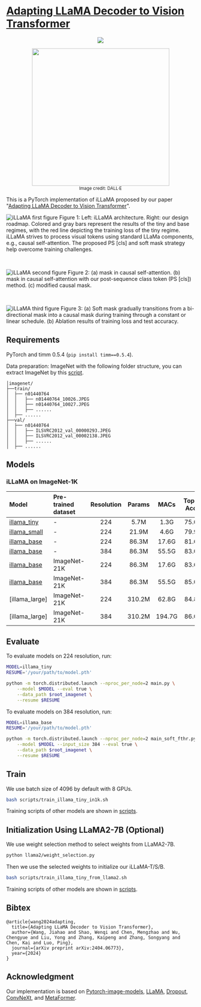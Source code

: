 # [Adapting LLaMA Decoder to Vision Transformer](https://arxiv.org/pdf/2404.06773)

<p align="center">
<a href="https://arxiv.org/pdf/2404.06773" alt="arXiv">
    <img src="https://img.shields.io/badge/arXiv-2404.06773-b31b1b.svg?style=flat" /></a>
</p>


<p align="center">
<img src="https://github.com/hpcaitech/Open-Sora/assets/48375204/8c6c1428-89e9-41d3-862d-2c2be7d65656" width="367"> <br>
<small>Image credit: DALL·E</small>
</p>


This is a PyTorch implementation of iLLaMA proposed by our paper "[Adapting LLaMA Decoder to Vision Transformer](https://arxiv.org/abs/2404.06773)". 


![iLLaMA first figure](https://github.com/hpcaitech/Open-Sora/assets/48375204/59f7af9a-679c-46ea-a428-c7bf27c0ecea)
Figure 1: Left: iLLaMA architecture. Right: our design roadmap. Colored and gray bars
represent the results of the tiny and base regimes, with the red line depicting the training loss of the
tiny regime. iLLaMA strives to process visual tokens using standard LLaMa components, e.g., causal
self-attention. The proposed PS [cls] and soft mask strategy help overcome training challenges. 

<br>

![iLLaMA second figure](https://github.com/hpcaitech/Open-Sora/assets/48375204/6dffefaa-cb27-49ba-a258-1953bdaa7330)
Figure 2: (a) mask in causal self-attention. (b) mask in causal self-attention with our post-sequence
class token (PS [cls]) method. (c) modified causal mask.

<br>

![iLLaMA third figure](https://github.com/hpcaitech/Open-Sora/assets/48375204/f3b46c50-c807-4997-81d4-257b6168e5f7)
Figure 3: (a) Soft mask gradually transitions from a bi-directional mask into a causal mask during
training through a constant or linear schedule. (b) Ablation results of training loss and test accuracy.



## Requirements
PyTorch and timm 0.5.4 (`pip install timm==0.5.4`).

Data preparation: ImageNet with the following folder structure, you can extract ImageNet by this [script](https://gist.github.com/BIGBALLON/8a71d225eff18d88e469e6ea9b39cef4).

```
│imagenet/
├──train/
│  ├── n01440764
│  │   ├── n01440764_10026.JPEG
│  │   ├── n01440764_10027.JPEG
│  │   ├── ......
│  ├── ......
├──val/
│  ├── n01440764
│  │   ├── ILSVRC2012_val_00000293.JPEG
│  │   ├── ILSVRC2012_val_00002138.JPEG
│  │   ├── ......
│  ├── ......
```


## Models
### iLLaMA on ImageNet-1K
| Model | Pre-trained dataset | Resolution | Params | MACs | Top1 Acc |
| :---     | :---     |   :---:    |  :---: |  :---:  |  :---:  |
| [illama_tiny](https://github.com/techmonsterwang/iLLaMA/releases/download/1.0/illama-tiny-in1k-75.0.pth) | - | 224 | 5.7M | 1.3G | 75.0 |
| [illama_small](https://github.com/techmonsterwang/iLLaMA/releases/download/1.0/illama-small-in1k-79.9.pth) | - | 224 | 21.9M | 4.6G | 79.9 |
| [illama_base](https://github.com/techmonsterwang/iLLaMA/releases/download/1.0/illama-base-in1k-81.6.pth) | - | 224 | 86.3M | 17.6G | 81.6 |
| [illama_base](https://github.com/techmonsterwang/iLLaMA/releases/download/1.0/illama-base-in1k-384-83.0.pth) | - | 384 | 86.3M | 55.5G | 83.0 |
| [illama_base](https://github.com/techmonsterwang/iLLaMA/releases/download/1.0/illama-base-in21kin1k-224-83.6.pth) | ImageNet-21K | 224 | 86.3M | 17.6G | 83.6 |
| [illama_base](https://github.com/techmonsterwang/iLLaMA/releases/download/1.0/illama-base-in21kin1k-384-85.0.pth) | ImageNet-21K | 384 | 86.3M | 55.5G | 85.0 |
| [illama_large] | ImageNet-21K | 224 | 310.2M | 62.8G | 84.8 |
| [illama_large] | ImageNet-21K | 384 | 310.2M | 194.7G | 86.0 |




## Evaluate

To evaluate models on 224 resolution, run:

```bash
MODEL=illama_tiny
RESUME='/your/path/to/model.pth'

python -m torch.distributed.launch --nproc_per_node=2 main.py \
    --model $MODEL --eval true \
    --data_path $root_imagenet \
    --resume $RESUME
```

To evaluate models on 384 resolution, run:

```bash
MODEL=illama_base
RESUME='/your/path/to/model.pth'

python -m torch.distributed.launch --nproc_per_node=2 main_soft_fthr.py \
    --model $MODEL --input_size 384 --eval true \
    --data_path $root_imagenet \
    --resume $RESUME
```

## Train
We use batch size of 4096 by default with 8 GPUs. 


```bash
bash scripts/train_illama_tiny_in1k.sh
```
Training scripts of other models are shown in [scripts](/scripts/).


## Initialization Using LLaMA2-7B (Optional)
We use weight selection method to select weights from LLaMA2-7B. 

```bash
python llama2/weight_selection.py
```

Then we use the selected weights to initialize our iLLaMA-T/S/B. 

```bash
bash scripts/train_illama_tiny_from_llama2.sh
```
Training scripts of other models are shown in [scripts](/scripts/). 


## Bibtex
```
@article{wang2024adapting,
  title={Adapting LLaMA Decoder to Vision Transformer},
  author={Wang, Jiahao and Shao, Wenqi and Chen, Mengzhao and Wu, Chengyue and Liu, Yong and Zhang, Kaipeng and Zhang, Songyang and Chen, Kai and Luo, Ping},
  journal={arXiv preprint arXiv:2404.06773},
  year={2024}
}
```

## Acknowledgment

Our implementation is based on [Pytorch-image-models](https://github.com/huggingface/pytorch-image-models), [LLaMA](https://github.com/meta-llama/llama), [Dropout](https://github.com/facebookresearch/dropout), [ConvNeXt](https://github.com/facebookresearch/ConvNeXt), and [MetaFormer](https://github.com/sail-sg/metaformer).
